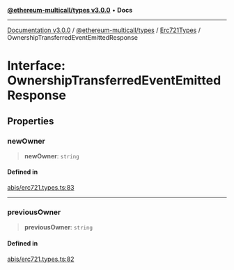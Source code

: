 [**@ethereum-multicall/types v3.0.0**](../../../README.md) • **Docs**

***

[Documentation v3.0.0](../../../../../packages.md) / [@ethereum-multicall/types](../../../README.md) / [Erc721Types](../README.md) / OwnershipTransferredEventEmittedResponse

# Interface: OwnershipTransferredEventEmittedResponse

## Properties

### newOwner

> **newOwner**: `string`

#### Defined in

[abis/erc721.types.ts:83](https://github.com/niZmosis/ethereum-multicall/blob/759805f36c7ddb05e5fad0eb8478dcf22871af59/packages/types/src/abis/erc721.types.ts#L83)

***

### previousOwner

> **previousOwner**: `string`

#### Defined in

[abis/erc721.types.ts:82](https://github.com/niZmosis/ethereum-multicall/blob/759805f36c7ddb05e5fad0eb8478dcf22871af59/packages/types/src/abis/erc721.types.ts#L82)
